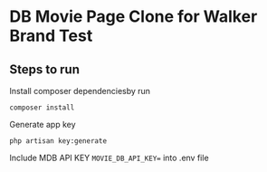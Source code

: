 # DB Movie Page Clone for Walker Brand Test

## Steps to run

Install composer dependenciesby run

    composer install

Generate app key

    php artisan key:generate

Include MDB API KEY ```MOVIE_DB_API_KEY=``` into .env file